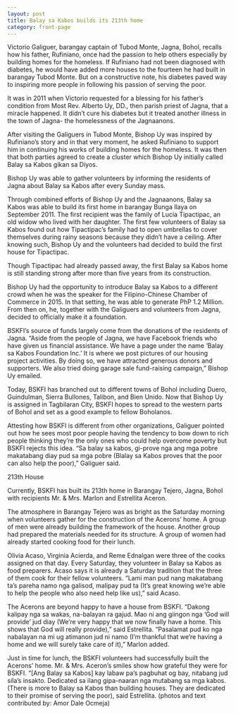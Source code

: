 ```yaml
---
layout: post
title: Balay sa Kabos builds its 213th home
category: front-page
---
```


Victorio Galiguer, barangay captain of Tubod Monte, Jagna, Bohol, recalls how his father, Rufiniano, once had the passion to help others especially by building homes for the homeless. If Rufiniano had not been diagnosed with diabetes, he would have added more houses to the fourteen he had built in barangay Tubod Monte. But on a constructive note, his diabetes paved way to inspiring more people in following his passion of serving the poor.

It was in 2011 when Victorio requested for a blessing for his father’s condition from Most Rev. Alberto Uy, DD., then parish priest of Jagna, that a miracle happened. It didn’t cure his diabetes but it treated another illness in the town of Jagna- the homelessness of the Jagnaanons.

After visiting the Galiguers in Tubod Monte, Bishop Uy was inspired by Rufiniano’s story and in that very moment, he asked Rufiniano to support him in continuing his works of building homes for the homeless. It was then that both parties agreed to create a cluster which Bishop Uy initially called Balay sa Kabos gikan sa Diyos.

Bishop Uy was able to gather volunteers by informing the residents of Jagna about Balay sa Kabos after every Sunday mass.

Through combined efforts of Bishop Uy and the Jagnaanons, Balay sa Kabos was able to build its first home in barangay Bunga Ilaya on September 2011. The first recipient was the family of Lucia Tipactipac, an old widow who lived with her daughter. The first few volunteers of Balay sa Kabos found out how Tipactipac’s family had to open umbrellas to cover themselves during rainy seasons because they didn’t have a ceiling. After knowing such, Bishop Uy and the volunteers had decided to build the first house for Tipactipac.

Though Tipactipac had already passed away, the first Balay sa Kabos home is still standing strong after more than five years from its construction.

Bishop Uy had the opportunity to introduce Balay sa Kabos to a different crowd when he was the speaker for the Filipino-Chinese Chamber of Commerce in 2015. In that setting, he was able to generate PhP 1.2 Million. From then on, he, together with the Galiguers and volunteers from Jagna, decided to officially make it a foundation.

BSKFI’s source of funds largely come from the donations of the residents of Jagna. “Aside from the people of Jagna, we have Facebook friends who have given us financial assistance. We have a page under the name ‘Balay sa Kabos Foundation Inc.’ It is where we post pictures of our housing project activities. By doing so, we have attracted generous donors and supporters. We also tried doing garage sale fund-raising campaign,” Bishop Uy emailed.

Today, BSKFI has branched out to different towns of Bohol including Duero, Guindulman, Sierra Bullones, Talibon, and Bien Unido. Now that Bishop Uy is assigned in Tagbilaran City, BSKFI hopes to spread to the western parts of Bohol and set as a good example to fellow Boholanos.

Attesting how BSKFI is different from other organizations, Galiguer pointed out how he sees most poor people having the tendency to bow down to rich people thinking they’re the only ones who could help overcome poverty but BSKFI rejects this idea. “Sa balay sa kabos, gi-prove nga ang mga pobre makatabang diay pud sa mga pobre (Blalay sa Kabos proves that the poor can also help the poor),” Galiguer said.

213th House

Currently, BSKFI has built its 213th home in Barangay Tejero, Jagna, Bohol with recipients Mr. & Mrs. Marlon and Estrellita Aceron.

The atmosphere in Barangay Tejero was as bright as the Saturday morning when volunteers gather for the construction of the Acerons’ home. A group of men were already building the framework of the house. Another group had prepared the materials needed for its structure. A group of women had already started cooking food for their lunch.

Olivia Acaso, Virginia Acierda, and Reme Ednalgan were three of the cooks assigned on that day. Every Saturday, they volunteer in Balay sa Kabos as food preparers. Acaso says it is already a Saturday tradition that the three of them cook for their fellow volunteers. “Lami man pud nang makatabang ta’s pareha namo nga galisod, malipay pud ta (It’s great knowing we’re able to help the people who also need help like us),” said Acaso.

The Acerons are beyond happy to have a house from BSKFI. “Dakong kalipay nga sa wakas, na-balayan ra gajud. Mao ni ang giingon nga ‘God will provide’ jud diay (We’re very happy that we now finally have a home. This shows that God will really provide),” said Estrellita. “Pasalamat pud ko nga nabalayan na mi ug atimanon jud ni namo (I’m thankful that we’re having a home and we will surely take care of it),” Marlon added.

Just in time for lunch, the BSKFI volunteers had successfully built the Acerons’ home. Mr. & Mrs. Aceron’s smiles show how grateful they were for BSKFI. “[Ang Balay sa Kabos] kay labaw pa’s pagbuhat og bay, nitabang jud sila’s insakto. Dedicated sa ilang gipa-naaran nga mutabang sa mga kabos. (There is more to Balay sa Kabos than building houses. They are dedicated to their promise of serving the poor), said Estrellita. (photos and text contributed by: Amor Dale Ocmeja)